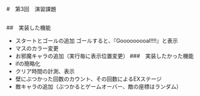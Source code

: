 #　第3回　演習課題
##
##　実装した機能
* スタートとゴールの追加 ゴールすると、『Gooooooooal!!!!』と表示
* マスのカラー変更
* お邪魔キャラの追加（実行毎に表示位置変更）
###　実装したかった機能
* ifの簡略化
* クリア時間の計測、表示
* 壁にぶつかった回数のカウント、その回数によるEXステージ
* 敵キャラの追加（ぶつかるとゲームオーバー、敵の座標はランダム）
